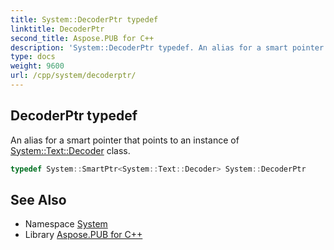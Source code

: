 ```yaml
---
title: System::DecoderPtr typedef
linktitle: DecoderPtr
second_title: Aspose.PUB for C++
description: 'System::DecoderPtr typedef. An alias for a smart pointer that points to an instance of System::Text::Decoder class in C++.'
type: docs
weight: 9600
url: /cpp/system/decoderptr/
---
```

## DecoderPtr typedef


An alias for a smart pointer that points to an instance of [System::Text::Decoder](../../system.text/decoder/) class.

```cpp
typedef System::SmartPtr<System::Text::Decoder> System::DecoderPtr
```

## See Also

* Namespace [System](../)
* Library [Aspose.PUB for C++](../../)
